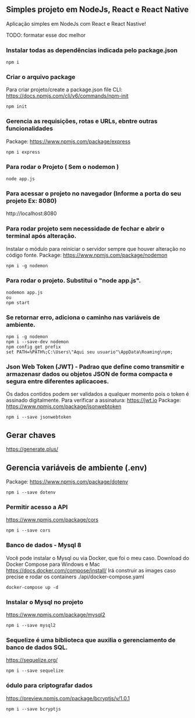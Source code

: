 ## Simples projeto em NodeJs, React e React Native

Aplicação simples em NodeJs com React e React Nastive!

TODO: formatar esse doc melhor

### Instalar todas as dependências indicada pelo package.json
```
npm i
```
###  Criar o arquivo package
Para criar projeto/create a package.json file
CLI: https://docs.npmjs.com/cli/v6/commands/npm-init
```
npm init
```
### Gerencia as requisições, rotas e URLs, ebntre outras funcionalidades
Package: https://www.npmjs.com/package/express
```
npm i express
```

### Para rodar o Projeto ( Sem o nodemon )

```
node app.js
```

### Para acessar o projeto no navegador (Informe a porta do seu projeto Ex: 8080)
http://localhost:8080

### Para rodar projeto sem necessidade de fechar e abrir o terminal após alteração.
Instalar o módulo para reiniciar o servidor sempre que houver alteração no código fonte.
Package: https://www.npmjs.com/package/nodemon
```
npm i -g nodemon
```

### Para rodar o projeto. Substitui o "node app.js".
```
nodemon app.js 
ou 
npm start
```

### Se retornar erro, adiciona o caminho nas variáveis de ambiente.

```
npm i -g nodemon
npm i --save-dev nodemon
npm config get prefix
set PATH=%PATH%;C:\Users\"Aqui seu usuario"\AppData\Roaming\npm;
```

### Json Web Token (JWT) - Padrao que define como transmitir e armazenasr dados ou objetos JSON de forma compacta e segura entre diferentes aplicacoes.
Os dados contidos podem ser validados a qualquer momento pois o token é assinado digitalmente.
Para verificar a assinatura: https://jwt.io
Package: https://www.npmjs.com/package/jsonwebtoken
```
npm i --save jsonwebtoken
```
## Gerar chaves
https://generate.plus/

## Gerencia variáveis de ambiente (.env)
Package: https://www.npmjs.com/package/dotenv
```
npm i --save dotenv
```

### Permitir acesso a API
https://www.npmjs.com/package/cors
```
npm i --save cors
```

### Banco de dados  - Mysql 8
Você pode instalar o Mysql ou via Docker, que foi o meu caso.
Download do Docker Compose para Windows e Mac
https://docs.docker.com/compose/install/
Irá construir as images caso precise e rodar os containers
./api/docker-compose.yaml
```
docker-compose up -d
```

### Instalar o Mysql no projeto
https://www.npmjs.com/package/mysql2
```
npm i --save mysql2
```

### Sequelize é uma biblioteca que auxilia o gerenciamento de banco de dados SQL.
https://sequelize.org/
```
npm i --save sequelize
```

### ódulo para criptografar dados
https://preview.npmjs.com/package/bcryptjs/v/1.0.1
```
npm i --save bcryptjs
```